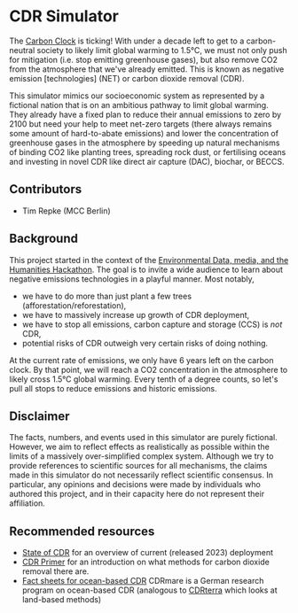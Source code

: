 # CDR Simulator
The [Carbon Clock](https://www.mcc-berlin.net/en/research/co2-budget.html) is ticking!
With under a decade left to get to a carbon-neutral society to likely limit global warming to 1.5°C, 
we must not only push for mitigation (i.e. stop emitting greenhouse gases), but also remove CO2 from the atmosphere
that we've already emitted.
This is known as negative emission [technologies] (NET) or carbon dioxide removal (CDR).

This simulator mimics our socioeconomic system as represented by a fictional nation that is on an ambitious pathway to limit global warming.
They already have a fixed plan to reduce their annual emissions to zero by 2100 but need your help to meet net-zero targets
(there always remains some amount of hard-to-abate emissions) and lower the concentration of greenhouse gases in the atmosphere
by speeding up natural mechanisms of binding CO2 like planting trees, spreading rock dust, or fertilising oceans and
investing in novel CDR like direct air capture (DAC), biochar, or BECCS.

## Contributors

* Tim Repke (MCC Berlin)

## Background
This project started in the context of the [Environmental Data, media, and the Humanities Hackathon](https://mhep.github.io/hackathon/).
The goal is to invite a wide audience to learn about negative emissions technologies in a playful manner.
Most notably, 
* we have to do more than just plant a few trees (afforestation/reforestation),
* we have to massively increase up growth of CDR deployment,
* we have to stop all emissions, carbon capture and storage (CCS) is *not* CDR,
* potential risks of CDR outweigh very certain risks of doing nothing.

At the current rate of emissions, we only have 6 years left on the carbon clock.
By that point, we will reach a CO2 concentration in the atmosphere to likely cross 1.5°C global warming.
Every tenth of a degree counts, so let's pull all stops to reduce emissions and historic emissions.

## Disclaimer
The facts, numbers, and events used in this simulator are purely fictional.
However, we aim to reflect effects as realistically as possible within the limits of a massively over-simplified complex system.
Although we try to provide references to scientific sources for all mechanisms, the claims made in this simulator do not necessarily reflect scientific consensus.
In particular, any opinions and decisions were made by individuals who authored this project, and in their capacity here do not represent their affiliation.

## Recommended resources

* [State of CDR](https://www.stateofcdr.org/) for an overview of current (released 2023) deployment 
* [CDR Primer](https://cdrprimer.org/) for an introduction on what methods for carbon dioxide removal there are.
* [Fact sheets for ocean-based CDR](https://cdrmare.de/materialien/) CDRmare is a German research program on ocean-based CDR (analogous to [CDRterra](https://cdrterra.de/) which looks at land-based methods)